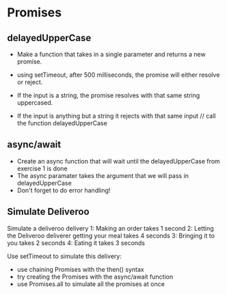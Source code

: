 # Promises

## delayedUpperCase


- Make a function that takes in a single parameter
and returns a new promise. 

- using setTimeout, after 500 milliseconds, the promise will either
resolve or reject. 
- If the input is a string,
the promise resolves with that same string
uppercased. 
- If the input is anything but a string
it rejects with that same input
//
call the function delayedUpperCase


## async/await


- Create an async function that will wait until the delayedUpperCase from exercise 1 is done
- The async paramater takes the argument that we will pass in delayedUpperCase
- Don't forget to do error handling!


## Simulate Deliveroo


Simulate a deliveroo delivery
1: Making an order takes 1 second
2: Letting the Deliveroo deliverer getting your meal takes 4 seconds
3: Bringing it to you takes 2 seconds
4: Eating it takes 3 seconds

Use setTimeout to simulate this delivery:

- use chaining Promises with the then() syntax
- try creating the Promises with the async/await function
- use Promises.all to simulate all the promises at once
